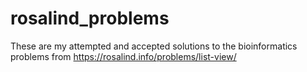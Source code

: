# rosalind_problems

These are my attempted and accepted solutions to the bioinformatics problems from https://rosalind.info/problems/list-view/
